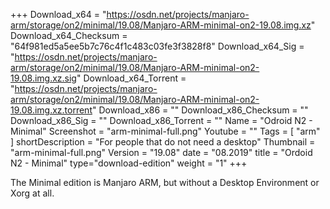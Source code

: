 +++
Download_x64 = "https://osdn.net/projects/manjaro-arm/storage/on2/minimal/19.08/Manjaro-ARM-minimal-on2-19.08.img.xz"
Download_x64_Checksum = "64f981ed5a5ee5b7c76c4f1c483c03fe3f3828f8"
Download_x64_Sig = "https://osdn.net/projects/manjaro-arm/storage/on2/minimal/19.08/Manjaro-ARM-minimal-on2-19.08.img.xz.sig"
Download_x64_Torrent = "https://osdn.net/projects/manjaro-arm/storage/on2/minimal/19.08/Manjaro-ARM-minimal-on2-19.08.img.xz.torrent"
Download_x86 = ""
Download_x86_Checksum = ""
Download_x86_Sig = ""
Download_x86_Torrent = ""
Name = "Odroid N2 - Minimal"
Screenshot = "arm-minimal-full.png"
Youtube = ""
Tags = [ "arm" ]
shortDescription = "For people that do not need a desktop"
Thumbnail = "arm-minimal-full.png"
Version = "19.08"
date = "08.2019"
title = "Ordoid N2 - Minimal"
type="download-edition"
weight = "1"
+++

The Minimal edition is Manjaro ARM, but without a Desktop Environment or Xorg at all.


